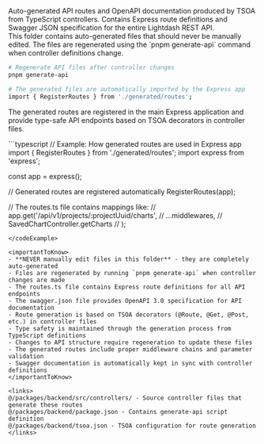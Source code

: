<summary>
Auto-generated API routes and OpenAPI documentation produced by TSOA from TypeScript controllers. Contains Express route definitions and Swagger JSON specification for the entire Lightdash REST API.
</summary>

<howToUse>
This folder contains auto-generated files that should never be manually edited. The files are regenerated using the `pnpm generate-api` command when controller definitions change.

```bash
# Regenerate API files after controller changes
pnpm generate-api

# The generated files are automatically imported by the Express app
import { RegisterRoutes } from './generated/routes';
```

The generated routes are registered in the main Express application and provide type-safe API endpoints based on TSOA decorators in controller files.
</howToUse>

<codeExample>
```typescript
// Example: How generated routes are used in Express app
import { RegisterRoutes } from './generated/routes';
import express from 'express';

const app = express();

// Generated routes are registered automatically
RegisterRoutes(app);

// The routes.ts file contains mappings like:
// app.get('/api/v1/projects/:projectUuid/charts',
// ...middlewares,
// SavedChartController.getCharts
// );

```
</codeExample>

<importantToKnow>
- **NEVER manually edit files in this folder** - they are completely auto-generated
- Files are regenerated by running `pnpm generate-api` when controller changes are made
- The routes.ts file contains Express route definitions for all API endpoints
- The swagger.json file provides OpenAPI 3.0 specification for API documentation
- Route generation is based on TSOA decorators (@Route, @Get, @Post, etc.) in controller files
- Type safety is maintained through the generation process from TypeScript definitions
- Changes to API structure require regeneration to update these files
- The generated routes include proper middleware chains and parameter validation
- Swagger documentation is automatically kept in sync with controller definitions
</importantToKnow>

<links>
@/packages/backend/src/controllers/ - Source controller files that generate these routes
@/packages/backend/package.json - Contains generate-api script definition
@/packages/backend/tsoa.json - TSOA configuration for route generation
</links>
```
